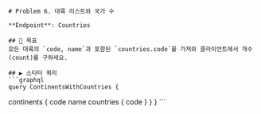     # Problem 6. 대륙 리스트와 국가 수

    **Endpoint**: Countries

    ## 🎯 목표
    모든 대륙의 `code, name`과 포함된 `countries.code`를 가져와 클라이언트에서 개수(count)를 구하세요.

    ## ▶ 스타터 쿼리
    ```graphql
    query ContinentsWithCountries {
  continents {
    code
    name
    countries { code }
  }
}
    ```
